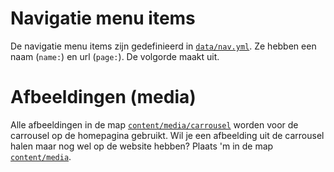 # Navigatie menu items

De navigatie menu items zijn gedefinieerd in [`data/nav.yml`](./data/nav.yml).
Ze hebben een naam (`name:`) en url (`page:`). De volgorde maakt uit.

# Afbeeldingen (media)

Alle afbeeldingen in de map
[`content/media/carrousel`](./content/media/carrousel/) worden voor de
carrousel op de homepagina gebruikt. Wil je een afbeelding uit de carrousel
halen maar nog wel op de website hebben? Plaats 'm in de map
[`content/media`](./content/media).

